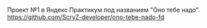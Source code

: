 Проект №1 в Яндекс Практикум под названием "Оно тебе надо".
https://github.com/ScryZ-developer/ono-tebe-nado-fd
